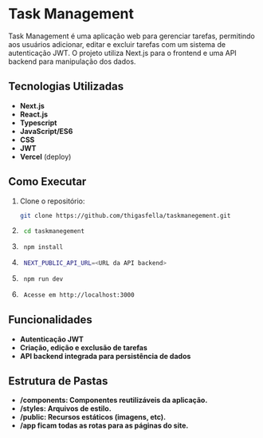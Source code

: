 # Task Management

Task Management é uma aplicação web para gerenciar tarefas, permitindo aos usuários adicionar, editar e excluir tarefas com um sistema de autenticação JWT. O projeto utiliza Next.js para o frontend e uma API backend para manipulação dos dados.

## Tecnologias Utilizadas

- **Next.js**
- **React.js**
- **Typescript**
- **JavaScript/ES6**
- **CSS**
- **JWT**
- **Vercel** (deploy)

## Como Executar

1. Clone o repositório:
   ```bash
   git clone https://github.com/thigasfella/taskmanegement.git

2. ```bash
    cd taskmanegement

3. ```bash
    npm install

4. ```bash
    NEXT_PUBLIC_API_URL=<URL da API backend>

5. ```bash
    npm run dev

6. ```bash
    Acesse em http://localhost:3000

## Funcionalidades

- **Autenticação JWT**
- **Criação, edição e exclusão de tarefas**
- **API backend integrada para persistência de dados**

## Estrutura de Pastas

- **/components: Componentes reutilizáveis da aplicação.**
- **/styles: Arquivos de estilo.**
- **/public: Recursos estáticos (imagens, etc).**
- **/app ficam todas as rotas para as páginas do site.**